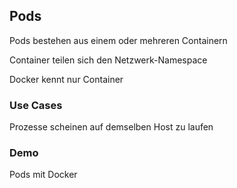 ## Pods

Pods bestehen aus einem oder mehreren Containern

Container teilen sich den Netzwerk-Namespace

Docker kennt nur Container

### Use Cases

Prozesse scheinen auf demselben Host zu laufen

### Demo

Pods mit Docker
